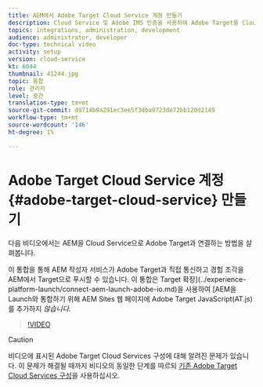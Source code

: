 ```yaml
---
title: AEM에서 Adobe Target Cloud Service 계정 만들기
description: Cloud Service 및 Adobe IMS 인증을 사용하여 Adobe Target을 Cloud Service으로 통합할 수 있습니다.
topics: integrations, administration, development
audience: administrator, developer
doc-type: technical video
activity: setup
version: cloud-service
kt: 6044
thumbnail: 41244.jpg
topic: 통합
role: 관리자
level: 중간
translation-type: tm+mt
source-git-commit: d9714b9a291ec3ee5f3dba9723de72bb120d2149
workflow-type: tm+mt
source-wordcount: '146'
ht-degree: 1%

---
```



# Adobe Target Cloud Service 계정 {#adobe-target-cloud-service} 만들기

다음 비디오에서는 AEM을 Cloud Service으로 Adobe Target과 연결하는 방법을 살펴봅니다.

이 통합을 통해 AEM 작성자 서비스가 Adobe Target과 직접 통신하고 경험 조각을 AEM에서 Target으로 푸시할 수 있습니다.  이 통합은 Target 확장](../experience-platform-launch/connect-aem-launch-adobe-io.md)을 사용하여 [AEM을 Launch와 통합하기 위해 AEM Sites 웹 페이지에 Adobe Target JavaScript(AT.js)를 추가하지 *않습니다.*

>[!VIDEO](https://video.tv.adobe.com/v/41244?quality=12&learn=on)

>[!CAUTION]
>
>비디오에 표시된 Adobe Target Cloud Services 구성에 대해 알려진 문제가 있습니다. 이 문제가 해결될 때까지 비디오의 동일한 단계를 따르되 [기존 Adobe Target Cloud Services 구성](https://docs.adobe.com/content/help/en/experience-manager-learn/aem-target-tutorial/aem-target-implementation/using-aem-cloud-services.html)을 사용하십시오.


